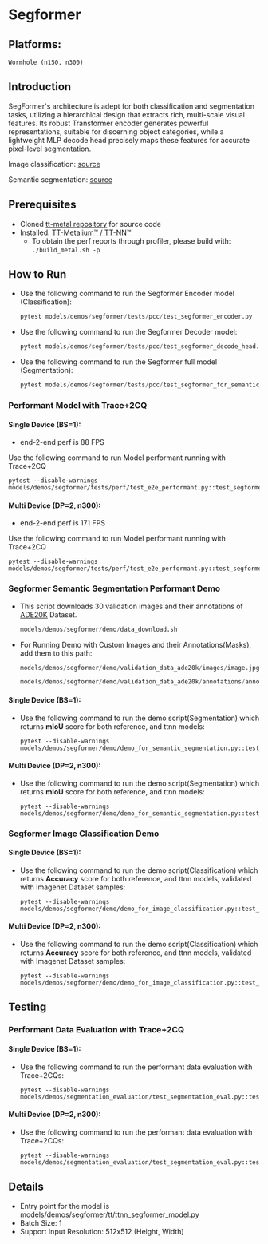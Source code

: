 # Segformer

## Platforms:
    Wormhole (n150, n300)

## Introduction
SegFormer's architecture is adept for both classification and segmentation tasks, utilizing a hierarchical design that extracts rich, multi-scale visual features. Its robust Transformer encoder generates powerful representations, suitable for discerning object categories, while a lightweight MLP decode head precisely maps these features for accurate pixel-level segmentation.

Image classification: [source](https://huggingface.co/nvidia/mit-b0)

Semantic segmentation: [source](https://huggingface.co/nvidia/segformer-b0-finetuned-ade-512-512)

## Prerequisites
- Cloned [tt-metal repository](https://github.com/tenstorrent/tt-metal) for source code
- Installed: [TT-Metalium™ / TT-NN™](https://github.com/tenstorrent/tt-metal/blob/main/INSTALLING.md)
   - To obtain the perf reports through profiler, please build with: `./build_metal.sh -p`

## How to Run
- Use the following command to run the Segformer Encoder model (Classification):
  ```python
  pytest models/demos/segformer/tests/pcc/test_segformer_encoder.py
  ```

- Use the following command to run the Segformer Decoder model:
  ```python
  pytest models/demos/segformer/tests/pcc/test_segformer_decode_head.py
  ```

- Use the following command to run the Segformer full model (Segmentation):
  ```python
  pytest models/demos/segformer/tests/pcc/test_segformer_for_semantic_segmentation.py
  ```

### Performant Model with Trace+2CQ
#### Single Device (BS=1):
- end-2-end perf is 88 FPS

Use the following command to run Model performant running with Trace+2CQ
```
pytest --disable-warnings models/demos/segformer/tests/perf/test_e2e_performant.py::test_segformer_e2e
```

#### Multi Device (DP=2, n300):
- end-2-end perf is 171 FPS

Use the following command to run Model performant running with Trace+2CQ
```
pytest --disable-warnings models/demos/segformer/tests/perf/test_e2e_performant.py::test_segformer_e2e_dp
```

### Segformer Semantic Segmentation Performant Demo
- This script downloads 30 validation images and their annotations of [ADE20K](https://www.kaggle.com/datasets/awsaf49/ade20k-dataset) Dataset.
  ```python
  models/demos/segformer/demo/data_download.sh
  ```
- For Running Demo with Custom Images and their Annotations(Masks), add them to this path:
  ```python
  models/demos/segformer/demo/validation_data_ade20k/images/image.jpg
  ```
  ```python
  models/demos/segformer/demo/validation_data_ade20k/annotations/annotation.png
  ```

#### Single Device (BS=1):
- Use the following command to run the demo script(Segmentation) which returns **mIoU** score for both reference, and ttnn models:
  ```
  pytest --disable-warnings models/demos/segformer/demo/demo_for_semantic_segmentation.py::test_demo_semantic_segmentation
  ```

#### Multi Device (DP=2, n300):
- Use the following command to run the demo script(Segmentation) which returns **mIoU** score for both reference, and ttnn models:
  ```
  pytest --disable-warnings models/demos/segformer/demo/demo_for_semantic_segmentation.py::test_demo_semantic_segmentation_dp
  ```

### Segformer Image Classification Demo
#### Single Device (BS=1):
- Use the following command to run the demo script(Classification) which returns **Accuracy** score for both reference, and ttnn models, validated with Imagenet Dataset samples:
  ```
  pytest --disable-warnings models/demos/segformer/demo/demo_for_image_classification.py::test_segformer_classification_demo
  ```

#### Multi Device (DP=2, n300):
- Use the following command to run the demo script(Classification) which returns **Accuracy** score for both reference, and ttnn models, validated with Imagenet Dataset samples:
  ```
  pytest --disable-warnings models/demos/segformer/demo/demo_for_image_classification.py::test_segformer_classification_demo_dp
  ```

## Testing
### Performant Data Evaluation with Trace+2CQ
#### Single Device (BS=1):
- Use the following command to run the performant data evaluation with Trace+2CQs:
  ```
  pytest --disable-warnings models/demos/segmentation_evaluation/test_segmentation_eval.py::test_segformer_eval

#### Multi Device (DP=2, n300):
- Use the following command to run the performant data evaluation with Trace+2CQs:
  ```
  pytest --disable-warnings models/demos/segmentation_evaluation/test_segmentation_eval.py::test_segformer_eval_dp
  ```

## Details
- Entry point for the model is models/demos/segformer/tt/ttnn_segformer_model.py
- Batch Size: 1
- Support Input Resolution: 512x512 (Height, Width)
